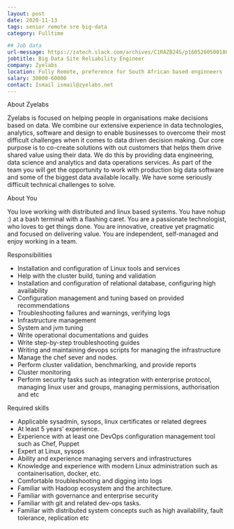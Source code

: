 ```yaml
---
layout: post
date: 2020-11-13
tags: senior remote sre big-data
category: Fulltime

## Job data
url-message: https://zatech.slack.com/archives/C1RAZB24S/p1605260500180800
jobtitle: Big Data Site Reliability Engineer
company: Zyelabs
location: Fully Remote, preference for South African based enginneers
salary: 30000-60000
contact: Ismail ismail@zyelabs.net
---
```

About Zyelabs

Zyelabs is focused on helping people in organisations make decisions based on data. We combine our extensive experience in data technologies, analytics, software and design to enable businesses to overcome their most difficult challenges when it comes to data driven decision making. Our core purpose is to co-create solutions with out customers that helps them drive shared value using their data. We do this by providing data engineering, data science and analytics and data operations services. As part of the team you will get the opportunity to work with production big data software and some of the biggest data available locally. We have some seriously difficult technical challenges to solve.

About You

You love working with distributed and linux based systems. You have nohup :) at a bash terminal with a flashing caret. You are a passionate technologist, who loves to get things done. You are innovative, creative yet pragmatic and focused on delivering value. You are independent, self-managed and enjoy working in a team.

Responsibilities

* Installation and configuration of Linux tools and services
* Help with the cluster build, tuning and validation
* Installation and configuration of relational database, configuring high availability
* Configuration management and tuning based on provided recommendations
* Troubleshooting failures and warnings, verifying logs
* Infrastructure management
* System and jvm tuning
* Write operational documentations and guides
* Write step-by-step troubleshooting guides
* Writing and maintaining devops scripts for managing the infrastructure
* Manage the chef sever and nodes.
* Perform cluster validation, benchmarking, and provide reports
* Cluster monitoring
* Perform security tasks such as integration with enterprise protocol, managing linux user and groups, managing permissions, authorisation and etc

Required skills

* Applicable sysadmin, sysops, linux certificates or related degrees
* At least 5 years’ experience.
* Experience with at least one DevOps configuration management tool such as Chef, Puppet
* Expert at Linux, sysops
* Ability and experience managing servers and infrastructures
* Knowledge and experience with modern Linux administration such as containerisation, docker, etc.
* Comfortable troubleshooting and digging into logs
* Familiar with Hadoop ecosystem and the architecture.
* Familiar with governance and enterprise security
* Familiar with git and related dev-ops tasks.
* Familiar with distributed system concepts such as high availability, fault tolerance, replication etc
